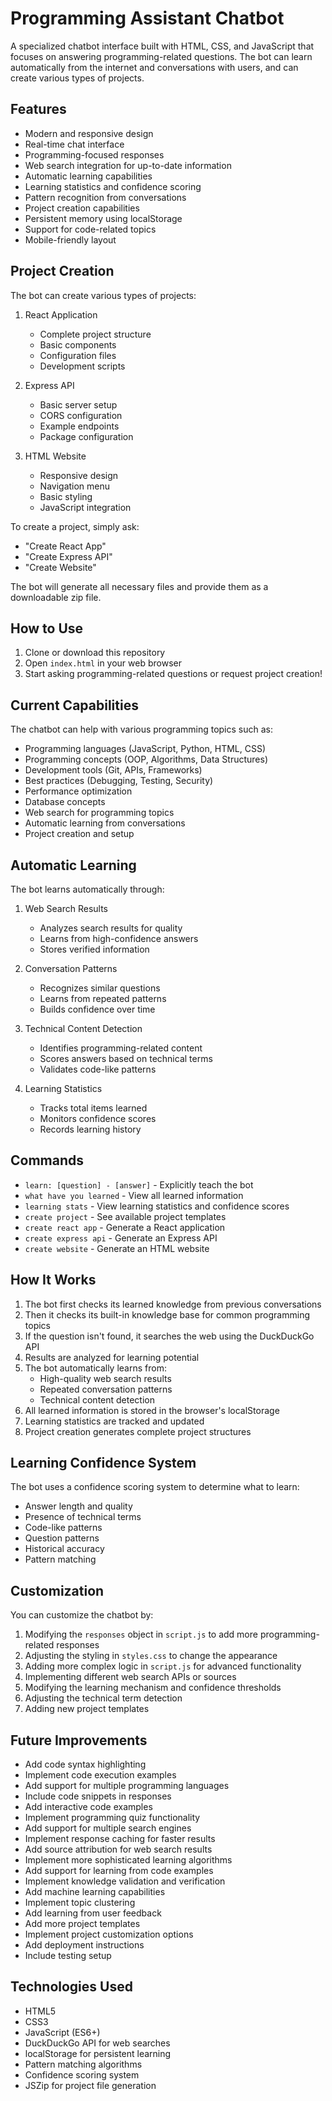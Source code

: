 # Programming Assistant Chatbot

A specialized chatbot interface built with HTML, CSS, and JavaScript that focuses on answering programming-related questions. The bot can learn automatically from the internet and conversations with users, and can create various types of projects.

## Features

- Modern and responsive design
- Real-time chat interface
- Programming-focused responses
- Web search integration for up-to-date information
- Automatic learning capabilities
- Learning statistics and confidence scoring
- Pattern recognition from conversations
- Project creation capabilities
- Persistent memory using localStorage
- Support for code-related topics
- Mobile-friendly layout

## Project Creation

The bot can create various types of projects:

1. React Application
   - Complete project structure
   - Basic components
   - Configuration files
   - Development scripts

2. Express API
   - Basic server setup
   - CORS configuration
   - Example endpoints
   - Package configuration

3. HTML Website
   - Responsive design
   - Navigation menu
   - Basic styling
   - JavaScript integration

To create a project, simply ask:
- "Create React App"
- "Create Express API"
- "Create Website"

The bot will generate all necessary files and provide them as a downloadable zip file.

## How to Use

1. Clone or download this repository
2. Open `index.html` in your web browser
3. Start asking programming-related questions or request project creation!

## Current Capabilities

The chatbot can help with various programming topics such as:
- Programming languages (JavaScript, Python, HTML, CSS)
- Programming concepts (OOP, Algorithms, Data Structures)
- Development tools (Git, APIs, Frameworks)
- Best practices (Debugging, Testing, Security)
- Performance optimization
- Database concepts
- Web search for programming topics
- Automatic learning from conversations
- Project creation and setup

## Automatic Learning

The bot learns automatically through:
1. Web Search Results
   - Analyzes search results for quality
   - Learns from high-confidence answers
   - Stores verified information

2. Conversation Patterns
   - Recognizes similar questions
   - Learns from repeated patterns
   - Builds confidence over time

3. Technical Content Detection
   - Identifies programming-related content
   - Scores answers based on technical terms
   - Validates code-like patterns

4. Learning Statistics
   - Tracks total items learned
   - Monitors confidence scores
   - Records learning history

## Commands

- `learn: [question] - [answer]` - Explicitly teach the bot
- `what have you learned` - View all learned information
- `learning stats` - View learning statistics and confidence scores
- `create project` - See available project templates
- `create react app` - Generate a React application
- `create express api` - Generate an Express API
- `create website` - Generate an HTML website

## How It Works

1. The bot first checks its learned knowledge from previous conversations
2. Then it checks its built-in knowledge base for common programming topics
3. If the question isn't found, it searches the web using the DuckDuckGo API
4. Results are analyzed for learning potential
5. The bot automatically learns from:
   - High-quality web search results
   - Repeated conversation patterns
   - Technical content detection
6. All learned information is stored in the browser's localStorage
7. Learning statistics are tracked and updated
8. Project creation generates complete project structures

## Learning Confidence System

The bot uses a confidence scoring system to determine what to learn:
- Answer length and quality
- Presence of technical terms
- Code-like patterns
- Question patterns
- Historical accuracy
- Pattern matching

## Customization

You can customize the chatbot by:
1. Modifying the `responses` object in `script.js` to add more programming-related responses
2. Adjusting the styling in `styles.css` to change the appearance
3. Adding more complex logic in `script.js` for advanced functionality
4. Implementing different web search APIs or sources
5. Modifying the learning mechanism and confidence thresholds
6. Adjusting the technical term detection
7. Adding new project templates

## Future Improvements

- Add code syntax highlighting
- Implement code execution examples
- Add support for multiple programming languages
- Include code snippets in responses
- Add interactive code examples
- Implement programming quiz functionality
- Add support for multiple search engines
- Implement response caching for faster results
- Add source attribution for web search results
- Implement more sophisticated learning algorithms
- Add support for learning from code examples
- Implement knowledge validation and verification
- Add machine learning capabilities
- Implement topic clustering
- Add learning from user feedback
- Add more project templates
- Implement project customization options
- Add deployment instructions
- Include testing setup

## Technologies Used

- HTML5
- CSS3
- JavaScript (ES6+)
- DuckDuckGo API for web searches
- localStorage for persistent learning
- Pattern matching algorithms
- Confidence scoring system
- JSZip for project file generation 
